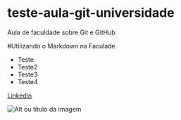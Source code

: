 # teste-aula-git-universidade
Aula de faculdade sobre Git e GitHub


#Utilizando o Markdown na Faculade
<ul>
  <li>Teste</li>
  <li>Teste2</li>
  <li>Teste3</li>
  <li>Teste4</li>
</ul>

[Linkedin](https://www.google.com.br/)

![Alt ou título da imagem](https://blog.da2k.com.br/uploads/2015/02/markdown.png)
